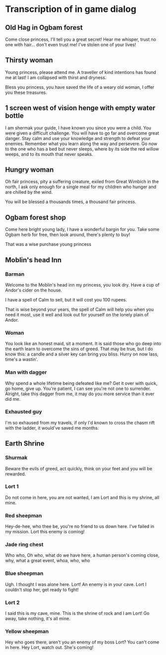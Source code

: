 # Transcription of in game dialog

## Old Hag in Ogbam forest
Come close princess, I'll tell you a great secret!
Hear me whisper, trust no one with hair... don't even trust me!
I've stolen one of your lives!

## Thirsty woman
Young princess, please attend me. A traveller of kind intentions has found me at last!
I am collapsed with thirst and dryness.

Bless you princess, you have saved the life of a weary old woman, I offer you these treasures.

## 1 screen west of vision henge with empty water bottle
I am shermak your guide, I have known you since you were a child. You were given a difficult challenge.
You will have to go far and overcome great danger. Stay calm and use your knowledge and strength to defeat your enemies.
Remember what you learn along the way and persevere. Go now to the one who has a bed but never sleeps, 
where by its side the red willow weeps, and to its mouth that never speaks.

## Hungry woman
Oh fair princess, pity a suffering creature, exiled from Great Wimbich in the north, I ask only enough for a single meal for my children
who hunger and are chilled by the wind.

You will be blessed a thousands times, a thousand fair princess.

## Ogbam forest shop
Come here bright young lady, I have a wonderful bargin for you. Take some Ogbam herb for free, then look around, there's plenty to buy!

That was a wise purchase young princess

## Moblin's head Inn

### Barman
Welcome to the Moblin's head inn my princess, you look dry. Have a cup of Andor's cider on the house.

I have a spell of Calm to sell, but it will cost you 100 rupees.

That is wise beyond your years, the spell of Calm will help you when you need it most, use it well and look out for yourself
on the lonely plain of Andor.

### Woman
You look like an honest maid, sit a moment. It is said those who go deep into the earth learn to overcome the sins of greed. That may be true,
but I do know this: a candle and a silver key can bring you bliss. Hurry on now lass, time's a wastin'.

### Man with dagger
Why spend a whole lifetime being defeated like me? Get it over with quick, go home, give up.
You're patient, I can see you're not one to surrender. Alright, take this dagger from me, it may do you more service than it ever did me.

### Exhausted guy
I'm so exhaused from my travels, if only I'd known to cross the chasm rift with the ladder, it would've saved me months.

## Earth Shrine

### Shurmak
Beware the evils of greed, act quickly, think on your feet and you will be rewarded.

### Lort 1
Do not come in here, you are not wanted, I am Lort and this is my shrine, all mine.

### Red sheepman
Hey-de-hee, who thee be, you're no friend to us down here.
I've failed in my mission. Lort this enemy is coming!

### Jade ring chest
Who who, Oh who, what do we have here, a human person's coming close, why, what a great event, whoa, who, who

### Blue sheepman
Ugh. I thought I was alone here. Lort! An enemy is in your cave.
Lort I couldn't stop her, get ready to fight!

### Lort 2
I said this is my cave, mine. This is the shrine of rock and I am Lort! Go away, take nothing, it's all mine.

### Yellow sheepman
Hey who goes there, aren't you an enemy of my boss Lort? You can't come in here.
Hey Lort, watch out. She's coming!



